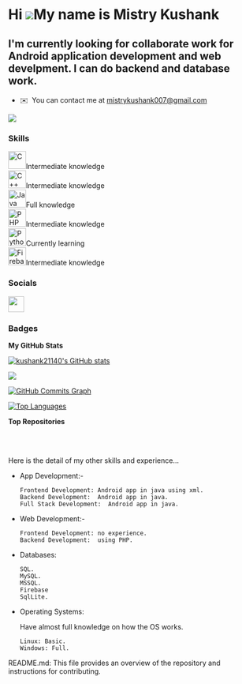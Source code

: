 Hi ![](https://user-images.githubusercontent.com/18350557/176309783-0785949b-9127-417c-8b55-ab5a4333674e.gif)My name is Mistry Kushank
======================================================================================================================================

I'm currently looking for collaborate work for Android application development and web develpment.
I can do backend and database work.
---------------------

* ✉️  You can contact me at [mistrykushank007@gmail.com](mailto:mistrykushank007@gmail.com)

<a href="https://www.github.com/kushank21140" target="_blank" rel="noreferrer"><img
src="https://img.shields.io/github/followers/kushank21140?logo=github&style=for-the-badge&color=0891b2&labelColor=1c1917" /></a>

### Skills


<p align="left">
<a href="https://docs.microsoft.com/en-us/cpp/?view=msvc-170" target="_blank" rel="noreferrer"><img src="https://raw.githubusercontent.com/danielcranney/readme-generator/main/public/icons/skills/c-colored.svg" width="36" height="36" alt="C" /></a>Intermediate knowledge <br><a href="https://docs.microsoft.com/en-us/cpp/?view=msvc-170" target="_blank" rel="noreferrer"><img src="https://raw.githubusercontent.com/danielcranney/readme-generator/main/public/icons/skills/cplusplus-colored.svg" width="36" height="36" alt="C++" /></a>Intermediate knowledge<br><a href="https://www.oracle.com/java/" target="_blank" rel="noreferrer"><img src="https://raw.githubusercontent.com/danielcranney/readme-generator/main/public/icons/skills/java-colored.svg" width="36" height="36" alt="Java" /></a>Full knowledge<br><a href="https://www.php.net/" target="_blank" rel="noreferrer"><img src="https://raw.githubusercontent.com/danielcranney/readme-generator/main/public/icons/skills/php-colored.svg" width="36" height="36" alt="PHP" /></a>Intermediate knowledge<br><a href="https://www.python.org/" target="_blank" rel="noreferrer"><img src="https://raw.githubusercontent.com/danielcranney/readme-generator/main/public/icons/skills/python-colored.svg" width="36" height="36" alt="Python" /></a>Currently learning<br><a href="https://firebase.google.com/" target="_blank" rel="noreferrer"><img src="https://raw.githubusercontent.com/danielcranney/readme-generator/main/public/icons/skills/firebase-colored.svg" width="36" height="36" alt="Firebase" /></a>Intermediate knowledge
</p>


### Socials

<p align="left"> <a href="https://www.github.com/kushank21140" target="_blank" rel="noreferrer"> <picture> <source media="(prefers-color-scheme: dark)" srcset="https://raw.githubusercontent.com/danielcranney/readme-generator/main/public/icons/socials/github-dark.svg" /> <source media="(prefers-color-scheme: light)" srcset="https://raw.githubusercontent.com/danielcranney/readme-generator/main/public/icons/socials/github.svg" /> <img src="https://raw.githubusercontent.com/danielcranney/readme-generator/main/public/icons/socials/github.svg" width="32" height="32" /> </picture> </a></p>

### Badges

<b>My GitHub Stats</b>

<a href="http://www.github.com/kushank21140"><img src="https://github-readme-stats.vercel.app/api?username=kushank21140&show_icons=true&hide=&count_private=true&title_color=0891b2&text_color=ffffff&icon_color=0891b2&bg_color=1c1917&hide_border=true&show_icons=true" alt="kushank21140's GitHub stats" /></a>

<a href="http://www.github.com/kushank21140"><img src="https://github-readme-streak-stats.herokuapp.com/?user=kushank21140&stroke=ffffff&background=1c1917&ring=0891b2&fire=0891b2&currStreakNum=ffffff&currStreakLabel=0891b2&sideNums=ffffff&sideLabels=ffffff&dates=ffffff&hide_border=true" /></a>

<a href="http://www.github.com/kushank21140"><img src="https://github-readme-activity-graph.cyclic.app/graph?username=kushank21140&bg_color=1c1917&color=ffffff&line=0891b2&point=ffffff&area_color=1c1917&area=true&hide_border=true&custom_title=GitHub%20Commits%20Graph" alt="GitHub Commits Graph" /></a>

<a href="https://github.com/kushank21140" align="left"><img src="https://github-readme-stats.vercel.app/api/top-langs/?username=kushank21140&langs_count=10&title_color=0891b2&text_color=ffffff&icon_color=0891b2&bg_color=1c1917&hide_border=true&locale=en&custom_title=Top%20%Languages" alt="Top Languages" /></a>

<b>Top Repositories</b>

<div width="100%" align="center"></div><br /><br />

Here is the detail of my other skills and experience...


- App Development:-

      Frontend Development: Android app in java using xml.
      Backend Development:  Android app in java.
      Full Stack Development:  Android app in java.

- Web Development:-

      Frontend Development: no experience.
      Backend Development:  using PHP.

- Databases:

      SQL.
      MySQL.
      MSSQL.
      Firebase
      SqlLite.

- Operating Systems:

    Have almost full knowledge on how the OS works.
      
      Linux: Basic.
      Windows: Full.


README.md: This file provides an overview of the repository and instructions for contributing.


<!---
Kushank21140/Kushank21140 is a ✨ special ✨ repository because its `README.md` (this file) appears on your GitHub profile.
You can click the Preview link to take a look at your changes.
--->
